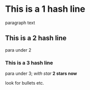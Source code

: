 # This is a 1 hash line
paragraph text
## This is a 2 hash line
para under 2
### This is a 3 hash line
para under 3;
*with star*
**2 stars now**

look for bullets etc.
